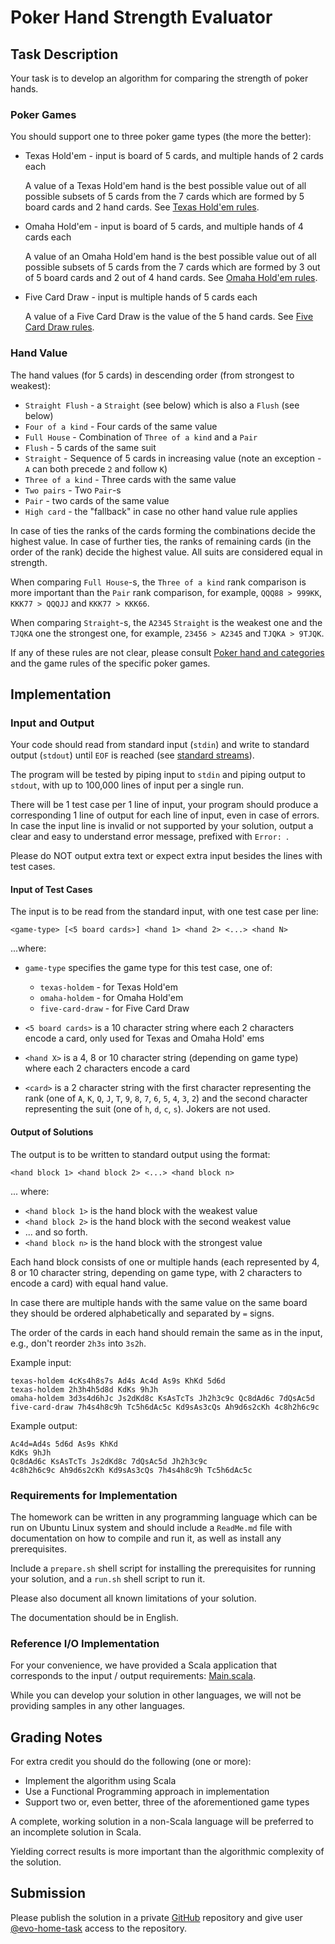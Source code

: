 # Poker Hand Strength Evaluator

## Task Description

Your task is to develop an algorithm for comparing the strength of poker hands. 

### Poker Games

You should support one to three poker game types (the more the better):
* Texas Hold'em - input is board of 5 cards, and multiple hands of 2 cards each

  A value of a Texas Hold'em hand is the best possible value out of all possible subsets of 
  5 cards from the 7 cards which are formed by 5 board cards and 2 hand cards.
  See [Texas Hold'em rules](https://en.wikipedia.org/wiki/Texas_hold_%27em).

* Omaha Hold'em - input is board of 5 cards, and multiple hands of 4 cards each

  A value of an Omaha Hold'em hand is the best possible value out of all possible subsets of 
  5 cards from the 7 cards which are formed by 3 out of 5 board cards and 2 out of 4 hand cards. 
  See [Omaha Hold'em rules](https://en.wikipedia.org/wiki/Omaha_hold_%27em).

* Five Card Draw - input is multiple hands of 5 cards each

  A value of a Five Card Draw is the value of the 5 hand cards.
  See [Five Card Draw rules](https://en.wikipedia.org/wiki/Five-card_draw).

### Hand Value

The hand values (for 5 cards) in descending order (from strongest to weakest):

* `Straight Flush` - a `Straight` (see below) which is also a `Flush` (see below)
* `Four of a kind` - Four cards of the same value
* `Full House` - Combination of `Three of a kind` and a `Pair`
* `Flush` - 5 cards of the same suit
* `Straight` - Sequence of 5 cards in increasing value (note an exception - `A` can both precede `2` and follow `K`)
* `Three of a kind` - Three cards with the same value
* `Two pairs` - Two `Pair`-s
* `Pair` - two cards of the same value
* `High card` - the "fallback" in case no other hand value rule applies

In case of ties the ranks of the cards forming the combinations decide the highest value. 
In case of further ties, the ranks of remaining cards (in the order of the rank) decide the highest value. 
All suits are considered equal in strength.

When comparing `Full House`-s, the `Three of a kind` rank comparison is more important than the `Pair` rank 
comparison, for example, `QQQ88 > 999KK`, `KKK77 > QQQJJ` and `KKK77 > KKK66`.

When comparing `Straight`-s, the `A2345` `Straight` is the weakest one and the `TJQKA` one the strongest one,
for example, `23456 > A2345` and `TJQKA > 9TJQK`.

If any of these rules are not clear, please consult [Poker hand and categories](https://en.wikipedia.org/wiki/List_of_poker_hands#Hand-ranking_categories) and
the game rules of the specific poker games.

## Implementation

### Input and Output

Your code should read from standard input (`stdin`) and write to standard output (`stdout`) until `EOF` is 
reached (see [standard streams](https://en.wikipedia.org/wiki/Standard_streams)).

The program will be tested by piping input to `stdin` and piping output to `stdout`, with up to 100,000 
lines of input per a single run.

There will be 1 test case per 1 line of input, your program should produce a corresponding 1 line of output
for each line of input, even in case of errors. In case the input line is invalid or not supported by 
your solution, output a clear and easy to understand error message, prefixed with `Error: `.

Please do NOT output extra text or expect extra input besides the lines with test cases.

#### Input of Test Cases

The input is to be read from the standard input, with one test case per line:

```
<game-type> [<5 board cards>] <hand 1> <hand 2> <...> <hand N>
```

...where: 

* `game-type` specifies the game type for this test case, one of:
  * `texas-holdem` - for Texas Hold'em
  * `omaha-holdem` - for Omaha Hold'em
  * `five-card-draw` - for Five Card Draw

* `<5 board cards>` is a 10 character string where each 2 characters encode a card, only used for Texas and 
Omaha Hold' ems
 
* `<hand X>` is a 4, 8 or 10 character string (depending on game type) where each 2 characters encode a card
* `<card>` is a 2 character string with the first character representing the rank 
(one of `A`, `K`, `Q`, `J`, `T`, `9`, `8`, `7`, `6`, `5`, `4`, `3`, `2`) and the second character representing 
the suit (one of `h`, `d`, `c`, `s`). Jokers are not used. 

#### Output of Solutions

The output is to be written to standard output using the format:

```
<hand block 1> <hand block 2> <...> <hand block n>
```
... where:

* `<hand block 1>` is the hand block with the weakest value
* `<hand block 2>` is the hand block with the second weakest value
* ... and so forth.
* `<hand block n>` is the hand block with the strongest value

Each hand block consists of one or multiple hands (each represented by 4, 8 or 10 character string, depending 
on game type, with 2 characters to encode a card) with equal hand value.

In case there are multiple hands with the same value on the same board they should be ordered alphabetically 
and separated by `=` signs.

The order of the cards in each hand should remain the same as in the input, e.g., don't reorder `2h3s` into 
`3s2h`.

Example input:
```
texas-holdem 4cKs4h8s7s Ad4s Ac4d As9s KhKd 5d6d
texas-holdem 2h3h4h5d8d KdKs 9hJh
omaha-holdem 3d3s4d6hJc Js2dKd8c KsAsTcTs Jh2h3c9c Qc8dAd6c 7dQsAc5d
five-card-draw 7h4s4h8c9h Tc5h6dAc5c Kd9sAs3cQs Ah9d6s2cKh 4c8h2h6c9c
```
 
Example output:
```
Ac4d=Ad4s 5d6d As9s KhKd
KdKs 9hJh
Qc8dAd6c KsAsTcTs Js2dKd8c 7dQsAc5d Jh2h3c9c
4c8h2h6c9c Ah9d6s2cKh Kd9sAs3cQs 7h4s4h8c9h Tc5h6dAc5c
```

### Requirements for Implementation

The homework can be written in any programming language which can be run on Ubuntu Linux system and should 
include a `ReadMe.md` file with documentation on how to compile and run it, as well as install any
prerequisites. 

Include a `prepare.sh` shell script for installing the prerequisites for running your solution, and a `run.sh`
shell script to run it.

Please also document all known limitations of your solution.

The documentation should be in English. 

### Reference I/O Implementation

For your convenience, we have provided a Scala application that corresponds to the input / output requirements:
[Main.scala](src/main/scala/com/evolutiongaming/bootcamp/assignment/poker/Main.scala).

While you can develop your solution in other languages, we will not be providing samples in any other 
languages.

## Grading Notes

For extra credit you should do the following (one or more):
* Implement the algorithm using Scala
* Use a Functional Programming approach in implementation
* Support two or, even better, three of the aforementioned game types

A complete, working solution in a non-Scala language will be preferred to an incomplete solution in Scala.

Yielding correct results is more important than the algorithmic complexity of the solution.

## Submission

Please publish the solution in a private [GitHub](https://github.com/) repository and give user 
[@evo-home-task](https://github.com/evo-home-task) access to the repository. 

